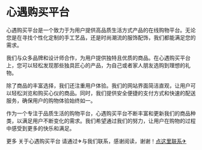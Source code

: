 # 心遇购买平台

心遇购买平台是一个致力于为用户提供高品质生活方式产品的在线购物平台。无论您是在寻找个性化定制的手工艺品，还是时尚潮流的服饰配饰，我们都能满足您的需求。

我们与众多品牌和设计师合作，为用户提供独特且优质的商品。在心遇购买平台上，您可以轻松发现那些独具匠心的产品，为自己或者家人朋友选购到理想的礼物。

除了商品的丰富选择，我们还注重用户体验。我们的网站界面简洁直观，让用户可以轻松浏览和购买心仪的商品。同时，我们提供安全便捷的支付方式和快速的配送服务，确保用户的购物体验始终如一。

作为一个专注于品质生活的购物平台，心遇购买平台不断丰富和更新我们的商品种类，以满足用户不断变化的需求。我们希望通过我们的努力，让用户在购物的过程中感受到更多的快乐和满足。

更多 关于心遇购买平台 请通过✈与我们联系，感谢阅读，谢谢！[点这里联系✈](https://abc.k02.cc)